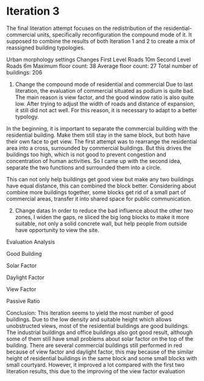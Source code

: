# Iteration 3

The final literation attempt focuses on the redistribution of the residential-commercial units, specifically reconfiguration the compound mode of it. It supposed to combine the results of both Iteration 1 and 2 to create a mix of reassigned building typologies.

Urban morphology settings Changes
First Level Roads 10m
Second Level Roads 6m
Maximum floor count: 38
Average floor count: 27
Total number of buildings: 206

1.	Change the compound mode of residential and commercial
Due to last literation, the evaluation of commercial situated as podium is quite bad. The main reason is view factor, and the good window ratio is also quite low. After trying to adjust the width of roads and distance of expansion, it still did not act well. For this reason, it is necessary to adapt to a better typology. 

In the beginning, it is important to separate the commercial building with the residential building. Make them still stay in the same block, but both have their own face to get view. The first attempt was to rearrange the residential area into a cross, surrounded by commercial buildings. But this drives the buildings too high, which is not good to prevent congestion and concentration of human activities. So I came up with the second idea, separate the two functions and surrounded them into a circle.
 
This can not only help buildings get good view but make any two buildings have equal distance, this can combined the block better. Considering about combine more buildings together, some blocks get rid of a small part of commercial areas, transfer it into shared space for public communication.
 

2.	Change datas 
In order to reduce the bad influence about the other two zones, I widen the gaps, re sliced the big long blocks to make it more suitable, not only a solid concrete wall, but help people from outside have opportunity to view the site.

 
Evaluation Analysis
 
Good Building
 
Solar Factor
 
Daylight Factor
 
View Factor
 
Passive Ratio

Conclusion: 
This iteration seems to yield the most number of good buildings. Due to the low density and suitable height which allows unobstructed views, most of the residential buildings are good buildings. The industrial buildings and office buildings also got good result, although some of them still have small problems about solar factor on the top of the building. There are several commercial buildings still performed in red because of view factor and daylight factor, this may because of the similar height of residential buildings in the same block and some small blocks with small courtyard. However, it improved a lot compared with the first two literation results, this due to the improving of the view factor evaluation







